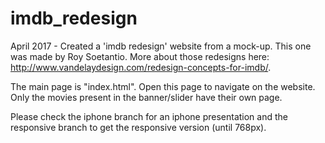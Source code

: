# imdb_redesign
April 2017 - Created a 'imdb redesign' website from a mock-up. This one was made by Roy Soetantio. More about those redesigns here: http://www.vandelaydesign.com/redesign-concepts-for-imdb/.

The main page is "index.html". Open this page to navigate on the website. 
Only the movies present in the banner/slider have their own page.

Please check the iphone branch for an iphone presentation and the responsive branch to get the responsive version (until 768px).
